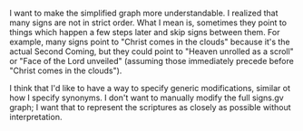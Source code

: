 I want to make the simplified graph more understandable. I realized that many signs are not in strict
order. What I mean is, sometimes they point to things which happen a few steps later and skip signs
between them. For example, many signs point to "Christ comes in the clouds" because it's the actual
Second Coming, but they could point to "Heaven unrolled as a scroll" or "Face of the Lord unveiled"
(assuming those immediately precede before "Christ comes in the clouds").

I think that I'd like to have a way to specify generic modifications, similar ot how I specify synonyms.
I don't want to manually modify the full signs.gv graph; I want that to represent the scriptures as
closely as possible without interpretation.